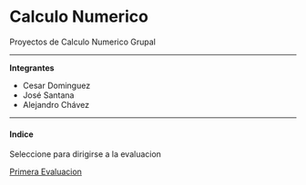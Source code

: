 # Calculo Numerico
Proyectos de Calculo Numerico Grupal  

<!--Agregar Gif o Foto-->

---

**Integrantes**  

- Cesar Dominguez  
- José Santana  
- Alejandro Chávez

---

####   Indice
Seleccione para dirigirse a la evaluacion  

[Primera Evaluacion](Proyectos/evaluacion.ipynb)
